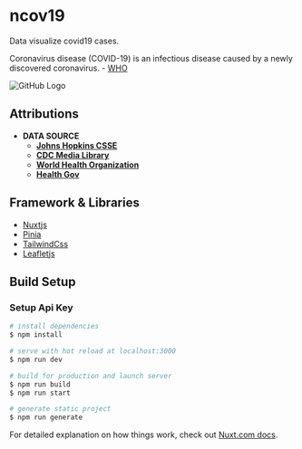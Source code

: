 # ncov19

Data visualize covid19 cases.

Coronavirus disease (COVID-19) is an infectious disease caused by a newly discovered coronavirus. - [WHO](https://www.who.int/health-topics/coronavirus#tab=tab_1)

![GitHub Logo](https://ik.imagekit.io/wr5lnrww0q8/ncov19/v2-cover_oyGAnkRU11.jpg?updatedAt=1697892239388)

## Attributions

- **DATA SOURCE**
  - [**Johns Hopkins CSSE**](https://github.com/CSSEGISandData/COVID-19)
  - [**CDC Media Library**](https://tools.cdc.gov/medialibrary/index.aspx#/results)
  - [**World Health Organization**](https://www.who.int)
  - [**Health Gov**](https://health.gov)

## Framework & Libraries

- [Nuxtjs](https://nuxt.com/)
- [Pinia](https://pinia.vuejs.org/)
- [TailwindCss](https://tailwindcss.com/)
- [Leafletjs](https://leafletjs.com/)

## Build Setup

### Setup Api Key

```bash
# install dependencies
$ npm install

# serve with hot reload at localhost:3000
$ npm run dev

# build for production and launch server
$ npm run build
$ npm run start

# generate static project
$ npm run generate
```

For detailed explanation on how things work, check out [Nuxt.com docs](https://nuxt.com/docs/getting-started/introduction).
